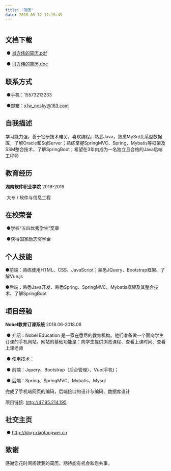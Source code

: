 ```yaml
---
title: "简历"
date: 2018-09-12 12:19:49
---
```


#  

##   文档下载

​        ● [肖方伟的简历.pdf](https://github.com/No-Sky/storage/raw/master/docs/%E8%82%96%E6%96%B9%E4%BC%9F%E7%9A%84%E7%AE%80%E5%8E%86.pdf)

​        ● [肖方伟的简历.doc](https://github.com/No-Sky/storage/raw/master/docs/%E8%82%96%E6%96%B9%E4%BC%9F%E7%9A%84%E7%AE%80%E5%8E%86.doc)



##   联系方式 

​	●手机：15573213233

​	●邮箱：xfw_nosky@163.com

 

##   自我描述 

​	学习能力强，善于钻研技术难关，喜欢编程。熟悉Java，熟悉MySql关系型数据库，了解Oracle和SqlServer；熟练掌握SpringMVC、Spring、Mybatis等框架及SSM整合技术，了解SpringBoot；希望在3年内成为一名独立且合格的Java后端工程师 

 

##  教育经历 

**湖南软件职业学院**                                                                                                                                          2016-2019

​	大专 / 软件与信息工程

 

##  在校荣誉

​	●学校“五四优秀学生”奖章

​	●获得国家励志奖学金 

 

##  个人技能

​	●前端：熟练使用HTML、CSS、JavaScript；熟悉JQuery、Bootstrap框架、了解Vue.js

​	●后端：熟悉Java开发、熟悉Spring、SpringMVC、Mybatis框架及其整合技术、了解SpringBoot



##  项目经验 

**Nobel教育订课系统**                                                                                                                              2018.06-2018.08 

​	● 介绍：Nobel Education 是一家在悉尼的教育机构。他们准备做一个面向学生订课的手机网站。网站的基础功能是：向学生提供浏览课程、查看上课时间、查看上课老师 

​	● 使用技术：

​	● 前端：Jquery、Bootstrap（后台管理）、Vue(手机)；

​	● 后端：Spring、SpringMVC、Mybatis、Mysql 

 

完成了手机端网页的编码，后端接口的设计与编码、数据库设计 

项目链接: [http://47.95.214.195 ](http://47.95.214.195 )

 

##  社交主页 

​	● [http://blog.xiaofangwei.cn ](http://blog.xiaofangwei.cn)

 

## 致谢

感谢您花时间阅读我的简历，期待能有机会和您共事。